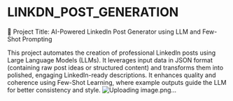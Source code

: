# LINKDN_POST_GENERATION
🚀 Project Title: AI-Powered LinkedIn Post Generator using LLM and Few-Shot Prompting

This project automates the creation of professional LinkedIn posts using Large Language Models (LLMs). It leverages input data in JSON format (containing raw post ideas or structured content) and transforms them into polished, engaging LinkedIn-ready descriptions. It enhances quality and coherence using Few-Shot Learning, where example outputs guide the LLM for better consistency and style.
![Uploading image.png…]()
